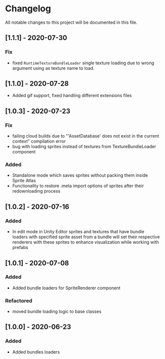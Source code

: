 # Changelog
All notable changes to this project will be documented in this file.

## [1.1.1] - 2020-07-30
### Fix
- fixed `RuntimeTextureBundleLoader` single texture loading due to wrong argument using as texture name to load.

## [1.1.0] - 2020-07-28
- Added gif support, fixed handling different extensions files

## [1.0.3] - 2020-07-23
### Fix
- failing cloud builds due to "'AssetDatabase' does not exist in the current context" compilation error
- bug with loading sprites instead of textures from TextureBundleLoader component
### Added
- Standalone mode which saves sprites without packing them inside Sprite Atlas
- Functionality to restore .meta import options of sprites after their redownloading process

## [1.0.2] - 2020-07-16
### Added
- In edit mode in Unity Editor sprites and textures that have bundle loaders with specified sprite asset from a bundle will set their respective renderers with these sprites to enhance visualization while working with prefabs

## [1.0.1] - 2020-07-08
### Added
- Added bundle loaders for SpriteRenderer component
### Refactored
- moved bundle loading logic to base classes 

## [1.0.0] - 2020-06-23
### Added
- Added bundles loaders
